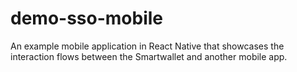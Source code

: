 # demo-sso-mobile
An example mobile application in React Native that showcases the interaction flows between the Smartwallet and another mobile app.
